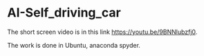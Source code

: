# AI-Self_driving_car

The short screen video is in this link https://youtu.be/9BNNlubzfj0.  

The work is done in Ubuntu, anaconda spyder.  
